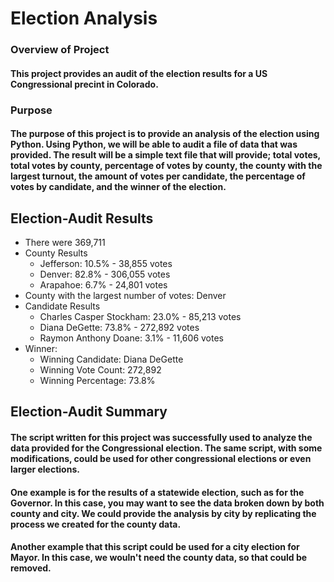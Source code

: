 # Election Analysis

### Overview of Project
#### This project provides an audit of the election results for a US Congressional precint in Colorado.

### Purpose
#### The purpose of this project is to provide an analysis of the election using Python.  Using Python, we will be able to audit a file of data that was provided.  The result will be a simple text file that will provide; total votes, total votes by county, percentage of votes by county, the county with the largest turnout, the amount of votes per candidate, the percentage of votes by candidate, and the winner of the election.


## Election-Audit Results

* There were 369,711
* County Results
  * Jefferson: 10.5% - 38,855 votes
  * Denver: 82.8% - 306,055 votes
  * Arapahoe: 6.7% - 24,801 votes
* County with the largest number of votes: Denver
* Candidate Results
  * Charles Casper Stockham: 23.0% - 85,213 votes
  * Diana DeGette: 73.8% - 272,892 votes
  * Raymon Anthony Doane: 3.1% - 11,606 votes
* Winner:
  * Winning Candidate: Diana DeGette
  * Winning Vote Count: 272,892
  * Winning Percentage: 73.8%


## Election-Audit Summary
#### The script written for this project was successfully used to analyze the data provided for the Congressional election. The same script, with some modifications, could be used for other congressional elections or even larger elections.  
#### One example is for the results of a statewide election, such as for the Governor. In this case, you may want to see the data broken down by both county and city.  We could provide the analysis by city by replicating the process we created for the county data.
#### Another example that this script could be used for a city election for Mayor.  In this case, we wouln't need the county data, so that could be removed.  


